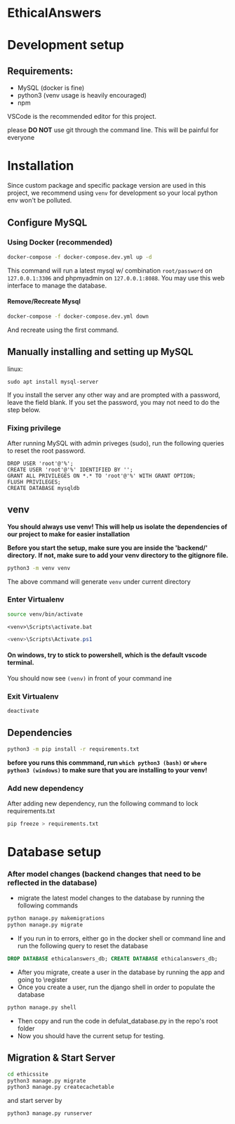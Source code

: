 # EthicalAnswers

# Development setup
## Requirements:
- MySQL (docker is fine)
- python3 (venv usage is heavily encouraged)
- npm

VSCode is the recommended editor for this project.

please **DO NOT** use git through the command line. 
This will be painful for everyone

# Installation

Since custom package and specific package version are used in this project, we recommend using `venv` for development so your local python env won't be polluted.

## Configure MySQL

### Using Docker (recommended)

```bash
docker-compose -f docker-compose.dev.yml up -d
```

This command will run a latest mysql w/ combination `root/password` on `127.0.0.1:3306` and phpmyadmin on `127.0.0.1:8088`. You may use this web interface to manage the database.

#### Remove/Recreate Mysql

```bash
docker-compose -f docker-compose.dev.yml down
```

And recreate using the first command.

## Manually installing and setting up MySQL

linux:

```
sudo apt install mysql-server
```

If you install the server any other way and are prompted with a password, leave the field blank.
If you set the password, you may not need to do the step below.

### Fixing privilege

After running MySQL with admin priveges (sudo), run the following queries to reset the root password.

```
DROP USER 'root'@'%';
CREATE USER 'root'@'%' IDENTIFIED BY '';
GRANT ALL PRIVILEGES ON *.* TO 'root'@'%' WITH GRANT OPTION;
FLUSH PRIVILEGES;
CREATE DATABASE mysqldb
```

## venv 
**You should always use venv! This will help us isolate the dependencies of our project to make for easier installation**

**Before you start the setup, make sure you are inside the 'backend/' directory.** 
**If not, make sure to add your venv directory to the gitignore file.**

```bash
python3 -m venv venv
```

The above command will generate `venv` under current directory

### Enter Virtualenv

```bash
source venv/bin/activate
```

```cmd.exe
<venv>\Scripts\activate.bat
```

```PowerShell
<venv>\Scripts\Activate.ps1
```

#### On windows, try to stick to powershell, which is the default vscode terminal.

You should now see `(venv)` in front of your command ine

### Exit Virtualenv

```bash
deactivate
```

## Dependencies

```bash
python3 -m pip install -r requirements.txt
```

**before you runs this commmand, run `which python3 (bash)` or `where python3 (windows)` to make sure that you are installing to your venv!**

### Add new dependency

After adding new dependency, run the following command to lock requirements.txt

```bash
pip freeze > requirements.txt
```


# Database setup 


### After model changes (backend changes that need to be reflected in the database)
- migrate the latest model changes to the database by running the following commands

```bash
python manage.py makemigrations
python manage.py migrate
``` 
- If you run in to errors, either go in the docker shell or command line and run the following query to reset the database

```sql
DROP DATABASE ethicalanswers_db; CREATE DATABASE ethicalanswers_db;
```

- After you migrate, create a user in the database by running the app and going to \register
- Once you create a user, run the django shell in order to populate the database

```bash
python manage.py shell
```

- Then copy and run the code in defulat_database.py in the repo's root folder
- Now you should have the current setup for testing.


<!--@TODO if custom packages uses, we could have a script to move then into `venv` or let user do their global package stuff.-->

## Migration & Start Server

```bash
cd ethicssite
python3 manage.py migrate
python3 manage.py createcachetable
```

and start server by

```bash
python3 manage.py runserver
```

##